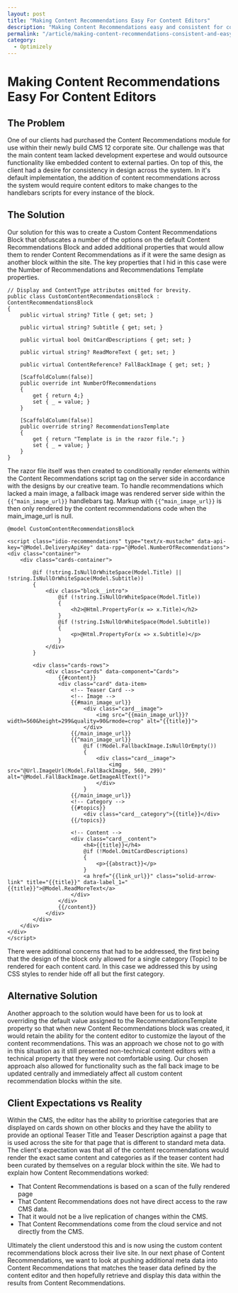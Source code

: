 ```yaml
---
layout: post
title: "Making Content Recommendations Easy For Content Editors"
description: "Making Content Recommendations easy and consistent for content editors using a custom block."
permalink: "/article/making-content-recommendations-consistent-and-easy-for-content-editors"
category:
  - Optimizely
---
```


# Making Content Recommendations Easy For Content Editors

## The Problem
One of our clients had purchased the Content Recommendations module for use within their newly build CMS 12 corporate site.  Our challenge was that the main content team lacked development expertese and would outsource functionality like embedded content to external parties.  On top of this, the client had a desire for consistency in design across the system.  In it's default implementation, the addition of content recommendations across the system would require content editors to make changes to the handlebars scripts for every instance of the block.

## The Solution
Our solution for this was to create a Custom Content Recommendations Block that obfuscates a number of the options on the default Content Recommendations Block and added additional properties that would allow them to render Content Recommendations as if it were the same design as another block within the site.  The key properties that I hid in this case were the Number of Recommendations and Recommendations Template properties.

```
// Display and ContentType attributes omitted for brevity.
public class CustomContentRecommendationsBlock : ContentRecommendationsBlock
{
    public virtual string? Title { get; set; }

    public virtual string? Subtitle { get; set; }

    public virtual bool OmitCardDescriptions { get; set; }

    public virtual string? ReadMoreText { get; set; }

    public virtual ContentReference? FallBackImage { get; set; }

    [ScaffoldColumn(false)]
    public override int NumberOfRecommendations
    {
        get { return 4;}
        set { _ = value; }
    }

    [ScaffoldColumn(false)]
    public override string? RecommendationsTemplate
    {
        get { return "Template is in the razor file."; }
        set { _ = value; }
    }
}
```

The razor file itself was then created to conditionally render elements within the Content Recommendations script tag on the server side in accordance with the designs by our creative team. To handle recommendations which lacked a main image, a fallback image was rendered server side within the `{{^main_image_url}}` handlebars tag.  Markup with `{{^main_image_url}}` is then only rendered by the content recommendations code when the main_image_url is null.

```
@model CustomContentRecommendationsBlock

<script class="idio-recommendations" type="text/x-mustache" data-api-key="@Model.DeliveryApiKey" data-rpp="@Model.NumberOfRecommendations">
<div class="container">
    <div class="cards-container">

        @if (!string.IsNullOrWhiteSpace(Model.Title) || !string.IsNullOrWhiteSpace(Model.Subtitle))
        {
            <div class="block__intro">
                @if (!string.IsNullOrWhiteSpace(Model.Title))
                {
                    <h2>@Html.PropertyFor(x => x.Title)</h2>
                }
                @if (!string.IsNullOrWhiteSpace(Model.Subtitle))
                {
                    <p>@Html.PropertyFor(x => x.Subtitle)</p>
                }
            </div>
        }

        <div class="cards-rows">
            <div class="cards" data-component="Cards">
                {{#content}}
                <div class="card" data-item>
                    <!-- Teaser Card -->
                    <!-- Image -->
                    {{#main_image_url}}
                        <div class="card__image">
                            <img src="{{main_image_url}}?width=560&height=299&quality=90&rmode=crop" alt="{{title}}">
                        </div>
                    {{/main_image_url}}
                    {{^main_image_url}}
                        @if (!Model.FallbackImage.IsNullOrEmpty())
                        {
                            <div class="card__image">
                                <img src="@Url.ImageUrl(Model.FallBackImage, 560, 299)" alt="@Model.FallBackImage.GetImageAltText()">
                            </div>
                        }
                    {{/main_image_url}}
                    <!-- Category -->
                    {{#topics}}
                        <div class="card__category">{{title}}</div>
                    {{/topics}}

                    <!-- Content -->
                    <div class="card__content">
                        <h4>{{title}}</h4>
                        @if (!Model.OmitCardDescriptions)
                        {
                            <p>{{abstract}}</p>
                        }
                        <a href="{{link_url}}" class="solid-arrow-link" title="{{title}}" data-label_1="{{title}}">@Model.ReadMoreText</a>
                    </div>
                </div>
                {{/content}}
            </div>
        </div>
    </div>
</div>
</script>
```

There were additional concerns that had to be addressed, the first being that the design of the block only allowed for a single category (Topic) to be rendered for each content card.  In this case we addressed this by using CSS styles to render hide off all but the first category.

## Alternative Solution

Another approach to the solution would have been for us to look at overriding the default value assigned to the RecommendationsTemplate property so that when new Content Recommendations block was created, it would retain the ability for the content editor to customize the layout of the content recommendations.  This was an approach we chose not to go with in this situation as it still presented non-technical content editors with a technical property that they were not comfortable using.  Our chosen approach also allowed for functionality such as the fall back image to be updated centrally and immediately affect all custom content recommendation blocks within the site.

## Client Expectations vs Reality

Within the CMS, the editor has the ability to prioritise categories that are displayed on cards shown on other blocks and they have the ability to provide an optional Teaser Title and Teaser Description against a page that is used across the site for that page that is different to standard meta data.  The client's expectation was that all of the content recommendations would render the exact same content and categories as if the teaser content had been curated by themselves on a regular block within the site. We had to explain how Content Recommendations worked:

- That Content Recommendations is based on a scan of the fully rendered page
- That Content Recommendations does not have direct access to the raw CMS data.
- That it would not be a live replication of changes within the CMS.
- That Content Recommendations come from the cloud service and not directly from the CMS.

Ultimately the client understood this and is now using the custom content recommendations block across their live site. In our next phase of Content Recommendations, we want to look at pushing additional meta data into Content Recommendations that matches the teaser data defined by the content editor and then hopefully retrieve and display this data within the results from Content Recommendations.
